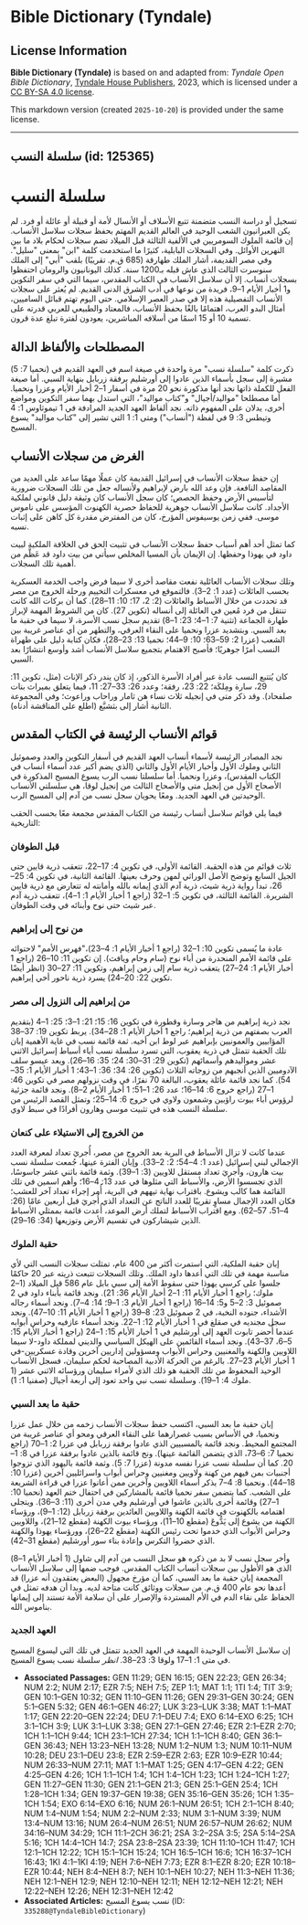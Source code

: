 # Bible Dictionary (Tyndale)

## License Information

**Bible Dictionary (Tyndale)** is based on and adapted from: _Tyndale Open Bible Dictionary_, [Tyndale House Publishers](https://tyndaleopenresources.com/), 2023, which is licensed under a [CC BY-SA 4.0 license](https://creativecommons.org/licenses/by-sa/4.0/legalcode.en).

This markdown version (created `2025-10-20`) is provided under the same license.



--------------------------------

## سلسلة النسب (id: 125365)

سلسلة النسب
===========

تسجيل أو دراسة النسب متضمنة تتبع الأسلاف أو الأنسال لأمة أو قبيلة أو عائلة أو فرد. لم يكن العبرانيون الشعب الوحيد في العالم القديم المهتم بحفظ سجلات سلاسل الأنساب. إن قائمة الملوك السومريين في الألفية الثالثة قبل الميلاد تضم سجلات لحكام بلاد ما بين النهرين الأوائل. وفي السجلات البابلية، كثيرًا ما استخدمت كلمة "ابن" بمعنى "سليل". وفي مصر القديمة، أشار الملك طهارقة (685 ق.م. تقريبًا) بلقب "أبي" إلى الملك سنوسرت الثالث الذي عاش قبله بـ1200 سنة. كذلك اليونانيون والرومان احتفظوا بسجلات أنساب. إلا أن سلاسل الأنساب في الكتاب المقدس، سيما التي في سفر التكوين و1 أخبار الأيام 1–9، فريدة من نوعها في أدب الشرق الدنى القديم. لم يُعثر على سجلات الأنساب التفصيلية هذه إلا في صدر العصر الإسلامي. حتى اليوم تهتم قبائل الساميين، أمثال البدو العرب، اهتمامًا بالغًا بحفظ الأنساب، فالمعتاد والطبيعي للعربي قدرته على تسمية 10 أو 15 اسمًا من أسلافه المباشرين، يعودون لفترة تبلغ عدة قرون.

المصطلحات والألفاظ الدالة
-------------------------

ذكرت كلمة "سلسلة نسب" مرة واحدة في صيغة اسم في العهد القديم في (نحميا 7: 5) مشيرة إلى سجل بأسماء الذين عادوا إلى أورشليم برفقة زربابل بنهاية السبي. أما صيغة الفعل للكملة ذاتها نجد أنها مذكورة نحو 20 مرة في أسفار 1–2 أخبار الأيام وعزرا ونحميا. أما مصطلحا "مواليد/أجيال" و"كتاب مواليد"، التي استدل بهما سفر التكوين ومواضع أخرى، يدلان على المفهوم ذاته. نجد ألفاظ العهد الجديد المرادفة في 1 تيموثاوس 1: 4 وتيطس 3: 9 في لفظة ("أنساب") ومتى 1: 1 التي تشير إلى "كتاب مواليد" يسوع المسيح.

الغرض من سجلات الأنساب
----------------------

إن حفظ سجلات الأنساب في إسرائيل القديمة كان عملًا مهمًا ساعد على العديد من المقاصد النافعة. فإن وعد الله بارض لإبراهيم ولأنساله جعل من تلك السجلات ضرورية لتأسيس الأرض وحفظ الحصص؛ كان سجل الأنساب كان وثيقة دليل قانوني لملكية الأجداد. كانت سلاسل الأنساب جوهرية للحفاظ حصرية الكهنوت المؤسس على ناموس موسى. ففي زمن يوسيفوس المؤرخ، كان من المفترض مقدرة كل كاهن على إثبات نسبه.

كما تمثل أحد أهم أسباب حفظ سجلات الأنساب في تثبيت الحق في الخلافة الملكية لبيت داود في يهوذا وحفظها. إن الإيمان بأن المسيا المخلص سيأتي من بيت داود قد عَظَّم من أهمية تلك السجلات.

وتلك سجلات الأنساب العائلية نفعت مقاصد أخرى لا سيما فرض واجب الخدمة العسكرية بحسب العائلات (عدد 1: 2–3). فالتموقع في معسكرات التخييم ورحلة الخروج من مصر قد تحددت من خلال الأسباط والعائلات (2: 2، 17؛ 10: 11–28). كما أن بركات الله كانت تنتقل من فرد مُعين في العائلة إلى أنساله (تكوين 27). كان من الشروط المهمة لإبراز طهارة الجماعة (تثنية 7: 1–4؛ 23: 1–8) تقديم سجل نسب الأسرة، لا سيما في حقبة ما بعد السبي. وبتشديد عزرا ونحميا على النقاء العرقي، والتطهر من أي عناصر غريبة بين الشعب (عزرا 2: 59–63؛ 10: 9–44؛ نحميا 13: 23–28)، فكان كتابة دليل على طهراة النسب أمرًا جوهريًا؛ فأصبح الاهتمام بتجميع سلاسل الأنساب أشد وأوسع انتشارًا بعد السبي.

كان يُتتبع النسب عادة عبر أفراد الأسرة الذكور، إذ كان يندر ذكر الإناث (مثل، تكوين 11: 29، سارة ومِلكَة؛ 22: 23، رفقة؛ وعدد 26: 33–27: 11، فيما يتعلق بميراث بنات صلفحاد). وقد ذكر متى في إنجيله ثلاث نساء هن ثامار وراحاب وراعوث؛ وفي المجموعة الثانية أشار إلى بثشبَّع (اطلع على المناقشة أدناه).

قوائم الأنساب الرئيسة في الكتاب المقدس
--------------------------------------

نجد المصادر الرئيسة لأسماء أنساب العهد القديم في أسفار التكوين والعدد وصموئيل الثاني وملوك الأول وأخبار الأيام الأول والثاني (الذي يضم أكبر عدد أسماء أنساب في الكتاب المقدس)، وعزرا ونحميا. أما سلسلتا نسب الرب يسوع المسيح المذكورة في الأصحاح الأول من إنجيل متى والأصحاح الثالث من إنجيل لوقا، هي سلسلتي الأنساب الوحيدتين في العهد الجديد. ومعًا يحويان سجل نسب من آدم إلى المسيح الرب.

فيما يلي قوائم سلاسل أنساب رئيسة من الكتاب المقدس مجمعة معًا بحسب الحقب التاريخية:

### قبل الطوفان

ثلاث قوائم من هذه الحقبة. القائمة الأولى، في تكوين 4: 17–22، تتعقب ذرية قايين حتى الجيل السابع وتوضح الأصل الوراثي لمهن وحرف بعينها. القائمة الثانية، في تكوين 4: 25–26، تبدأ رواية ذرية شيث، ذرية آدم الذي إيمانه بالله وأمانته له تتعارض مع ذرية قايين الشريرة. القائمة الثالثة، في تكوين 5: 1–32 (راجع 1 أخبار الأيام 1: 1–4)، تتعقب ذرية آدم عبر شيث حتى نوح وأبنائه في وقت الطوفان.

### من نوح إلى إبراهيم

عادة ما يُسمى تكوين 10: 1–32 (راجع 1 أخبار الأيام 1: 4–23)،"فهرس الأمم" لاحتوائه على قائمة الأمم المنحدرة من أباء نوح (سام وحام ويافث). إن تكوين 11: 10–26 (راجع 1 أخبار الأيام 1: 24–27) يتعقب ذرية سام إلى زمن إبراهيم، وتكوين 11: 27–30 (انظر أيضًا تكوين 22: 20–24) يسرد ذرية ناحور أخي إبراهيم.

### من إبراهيم إلى النزول إلى مصر

نجد ذرية إبراهيم من هاجر وسارة وقطورة في تكوين 16: 15؛ 21: 1–3؛ 25: 1–4 (بتقديم العرب بصفتهم من ذرية إبراهيم؛ راجع 1 أخبار الأيام 1: 28–34). يربط تكوين 19: 37–38 المؤابيين والعمونيين بإبراهيم عبر لوط ابن أخيه. ثمة قائمة نسب في غاية الأهمية إبان تلك الحقبة تتمثل في ذرية يعقوب، التي تسرد سلسلة نسب أباء أسباط إسرائيل الاثني عشر ومواليدهم وأسمائهم (تكوين 29: 31–30: 24؛ 35: 16–26). ويعد عيسو سلف الآدوميين الذين أنجبهم من زوجاته الثلاث (تكوين 26: 34؛ 36: 1–43؛ 1 أخبار الأيام 1: 35–54). كما نجد قائمة عائلة يعقوب، البالغة 70 نفرًا، في وقت نزولهم مصر في تكوين 46: 1–27 (راجع خروج 6: 14–16؛ عدد 26: 1–51؛ 1 أخبار الأيام 2–8). ونجد قائمة جزئية لرؤوس أباء بيوت راؤبين وشمعون ولاوي في خروج 6: 14–25؛ وتمثل القصد الرئيس من سلسلة النسب هذه في تثبيت موسى وهارون أفرادًا في سبط لاوي.

### من الخروج إلى الاستيلاء على كنعان

عندما كانت لا تزال الأسباط في البرية بعد الخروج من مصر، أُجريَ تعداد لمعرفة العدد الإجمالي لبني إسرائيل (عدد 1: 4–54؛ 2: 2–33). وإبان الفترة عينها، جُمعت سلسلة نسب بيت هارون، وأُجريَ تعداد مستقل للاويين (3: 1–39). وثمة قائمة باثني عشر جاسوسًا، الذي تجسسوا الأرض، والأسباط التي مثلوها في عدد 13: 4–16؛ وأهم اسمين في تلك القائمة هما كالب ويشوع. باقتراب نهاية تيههم في البرية، أُمر إجراء تعداد آخر للعشب؛ فكان العدد الإجمال مساوٍ تقريبًا للعدد الناتج عن التعداد الذي أُجريَ قبل أربعين عامًا (26: 4–51، 57–62). ومع اقتراب الأسباط لتملك أرض الموعد، أُعدت قائمة بممثلي الأسباط الذين شيشاركون في تقسيم الأرض وتوزيعها (34: 16–29).

### حقبة الملوك

إبان حقبة الملكية، التي استمرت أكثر من 400 عام، تمثلت سجلات النسب التي لأي مناسبة مهمة في تلك التي أعدها داود الملك. وتلك السجلات تتبعت ذريته عبر 20 حاكمًا جلسوا على كرسي يهوذا حتى سقوط الأمة إلى سبي بابل عام 586 قبل الميلاد (1–2 ملوك؛ راجع 1 أخبار الأيام 11: 1–2 أخبار الأيام 36: 21). ونجد قائمة بأبناء داود في 2 صموئيل 3: 2–5 و5: 14–16 (راجع 1 أخبار الأيام 3: 1–9؛ 14: 4–7). ونجد أسماء رجاله الأشداء، جنوده النخبة، في 2 صموئيل 23: 8–39 (راجع 1 أخبار الأيام 11: 10–47). ونجد سجل مجنديه في صقلغ في 1 أخبار الأيام 12: 1–22. ونجد أسماء عازفيه وحراس أبوابه عندما أُحضر تابوت العهد إلى أورشليم في 1 أخبار الأيام 15: 1–24 (راجع 1 أخبار الأيام 15: 5–6، 37–43). ونجد أسماء القائمين على الهيكل السياسي والديني لمملكة داود\-لا سيما اللاويين والكهنة والمغنيين وحراس الأبواب ومسؤولين إداريين آخرين وقادة عسكريين\-في 1 أخبار الأيام 23–27. بالرغم من الحركة الأدبية المصاحبة لحكم سليمان، فسجل الأنساب الوحيد المحفوظ من تلك الحقبة هو ذلك الذي لأمراء سليمان ورؤسائه الاثني عشر (1 ملوك 4: 1–19). وسلسلة نسب نبي واحد تعود إلى أربعة أجيال (صفنيا 1: 1).

### حقبة ما بعد السبي

إبان حقبة ما بعد السبي، اكتسب حفظ سجلات الأنساب زخمه من خلال عمل عزرا ونحميا، في الأساس بسبب غصرارهما على النقاء العرقي ومحو أي عناصر غريبة من المجتمع المحيط. ونجد قائمة بالمسبيين الذي عادوا برفقة زربابل في عزرا 2: 1–70 (راجع نحميا 7: 6–73، الذي يتضمن القائمة عينها). ونج قائمة بالذين عادوا برفقة عزرا في 8: 1–20. كما أن سلسلة نسب عزرا نفسه مدونة (عزرا 7: 5). وثمة قائمة باليهود الذي تزوجوا أجنبيات بمن فيهم من كهنة ولاويين ومغنيين وحراس أبواب واسرائليين آخرين (عزرا 10: 18–44). ونحميا 8: 4–7 يذكر أسماء اللاويين وآخرين ممن أعانوا عزرا في قراءة الشريعة على الشعب. كما يتضمن سفر نحميا قائمة بالمشاركين في احتفال ختم العهد (نحميا 10: 1–27) وقائمة أخرى بالذين عاشوا في أورشليم وفي مدن أخرى (11: 3–36). ويتجلى اهتمامه بالكهنوت في قائمة الكهنة واللاويين العائدين برفقة زربابل (12: 1–9)، ورؤساء الكهنة من يشوع إلى يَدُّوعَ (مقطع 10–11)، ورؤساء بيوت الكهنة (مقطع 12–21)، واللاويين وحراس الأبواب الذي خدموا تحت رئيس الكهنة (مقطع 22–26)، وورؤساء يهوذا والكهنة الذي حضروا التكرس وإعادة بناء سور أورشليم (مقطع 31–42).

وأخر سجل نسب لا بد من ذكره هو سجل النسب من آدم إلى شاول (1 أخبار الأيام 1–8) الذي هو الأطول بين سجلات أنساب الكتاب المقدس. فوجب ضمها إلى سلاسل الأنساب المجمعة إبان حقبة ما بعد السبي، كما أن مؤرخ مجهول (البعض يعتقدون أنه عزرا) قد أعدها نحو عام 400 ق.م. من سجلات ووثائق كانت متاحة لديه. وبدا أن هدفه تمثل في الحفاظ على نقاء الدم في الأم المستردة والإصرار على أن سلامة الأمة تستند إلى إيمانها بناموس الله.

### العهد الجديد

إن سلاسل الأنساب الوحيدة المهمة في العهد الجديد تتمثل في تلك التي ليسوع المسيح في متى 1: 1–17 ولوقا 3: 23–38. *انظر* سلسلة نسب يسوع المسيح.

* **Associated Passages:** GEN 11:29; GEN 16:15; GEN 22:23; GEN 26:34; NUM 2:2; NUM 2:17; EZR 7:5; NEH 7:5; ZEP 1:1; MAT 1:1; 1TI 1:4; TIT 3:9; GEN 10:1–GEN 10:32; GEN 11:10–GEN 11:26; GEN 29:31–GEN 30:24; GEN 5:1–GEN 5:32; GEN 46:1–GEN 46:27; LUK 3:23–LUK 3:38; MAT 1:1–MAT 1:17; GEN 22:20–GEN 22:24; DEU 7:1–DEU 7:4; EXO 6:14–EXO 6:25; 1CH 3:1–1CH 3:9; LUK 3:1–LUK 3:38; GEN 27:1–GEN 27:46; EZR 2:1–EZR 2:70; 1CH 1:1–1CH 9:44; 1CH 23:1–1CH 27:34; 1CH 1:1–1CH 8:40; GEN 36:1–GEN 36:43; NEH 13:23–NEH 13:28; NUM 1:2–NUM 1:3; NUM 10:11–NUM 10:28; DEU 23:1–DEU 23:8; EZR 2:59–EZR 2:63; EZR 10:9–EZR 10:44; NUM 26:33–NUM 27:11; MAT 1:1–MAT 1:25; GEN 4:17–GEN 4:22; GEN 4:25–GEN 4:26; 1CH 1:1–1CH 1:4; 1CH 1:4–1CH 1:23; 1CH 1:24–1CH 1:27; GEN 11:27–GEN 11:30; GEN 21:1–GEN 21:3; GEN 25:1–GEN 25:4; 1CH 1:28–1CH 1:34; GEN 19:37–GEN 19:38; GEN 35:16–GEN 35:26; 1CH 1:35–1CH 1:54; EXO 6:14–EXO 6:16; NUM 26:1–NUM 26:51; 1CH 2:1–1CH 8:40; NUM 1:4–NUM 1:54; NUM 2:2–NUM 2:33; NUM 3:1–NUM 3:39; NUM 13:4–NUM 13:16; NUM 26:4–NUM 26:51; NUM 26:57–NUM 26:62; NUM 34:16–NUM 34:29; 1CH 11:1–2CH 36:21; 2SA 3:2–2SA 3:5; 2SA 5:14–2SA 5:16; 1CH 14:4–1CH 14:7; 2SA 23:8–2SA 23:39; 1CH 11:10–1CH 11:47; 1CH 12:1–1CH 12:22; 1CH 15:1–1CH 15:24; 1CH 16:5–1CH 16:6; 1CH 16:37–1CH 16:43; 1KI 4:1–1KI 4:19; NEH 7:6–NEH 7:73; EZR 8:1–EZR 8:20; EZR 10:18–EZR 10:44; NEH 8:4–NEH 8:7; NEH 10:1–NEH 10:27; NEH 11:3–NEH 11:36; NEH 12:1–NEH 12:9; NEH 12:10–NEH 12:11; NEH 12:12–NEH 12:21; NEH 12:22–NEH 12:26; NEH 12:31–NEH 12:42
* **Associated Articles:** نسب يسوع المسيح (ID: `335288@TyndaleBibleDictionary`)

